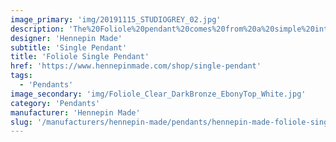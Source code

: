 ```yaml
---
image_primary: 'img/20191115_STUDIOGREY_02.jpg'
description: 'The%20Foliole%20pendant%20comes%20from%20a%20simple%20interpretation%20of%20a%20leaf%20form.%20Its%20flatten%20shape%20has%20rich%20texture%20in%20the%20glass%2C%20diffusing%20and%20shifting%20the%20light%20as%20it%20radiates%20from%20the%20fixture.%20Hanging%20from%20a%20thin%20delicate%20wire%2C%20this%20fixture%u2019s%20tailored%20finishes%20and%20materials%20provide%20a%20delicate%20solution%20for%20any%20type%20of%20space.'
designer: 'Hennepin Made'
subtitle: 'Single Pendant'
title: 'Foliole Single Pendant'
href: 'https://www.hennepinmade.com/shop/single-pendant'
tags:
  - 'Pendants'
image_secondary: 'img/Foliole_Clear_DarkBronze_EbonyTop_White.jpg'
category: 'Pendants'
manufacturer: 'Hennepin Made'
slug: '/manufacturers/hennepin-made/pendants/hennepin-made-foliole-single-pendant'
---
```

